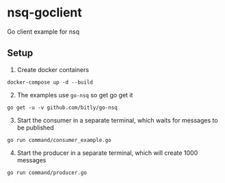 # nsq-goclient
Go client example for nsq

## Setup
1. Create docker containers
```
docker-compose up -d --build
```

2. The examples use `go-nsq` so get go get it

```
go get -u -v github.com/bitly/go-nsq
```

3. Start the consumer in a separate terminal, which waits for messages to be published

```
go run command/consumer_example.go
```

4. Start the producer in a separate terminal, which will create 1000 messages

```
go run command/producer.go
```
